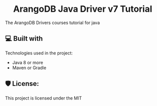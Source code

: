 <h1 align="center" id="title">ArangoDB Java Driver v7 Tutorial</h1>

<p id="description">The ArangoDB Drivers courses tutorial for java</p>

  
  
<h2>💻 Built with</h2>

Technologies used in the project:

*   Java 8 or more
*   Maven or Gradle

<h2>🛡️ License:</h2>

This project is licensed under the MIT
